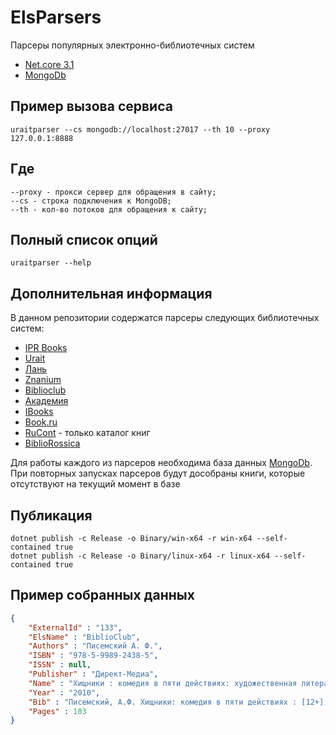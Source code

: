 # ElsParsers
Парсеры популярных электронно-библиотечных систем

* [Net.core 3.1](https://dotnet.microsoft.com/download/dotnet-core/3.1) 
* [MongoDb](https://www.mongodb.com/)

## Пример вызова сервиса
```
uraitparser --cs mongodb://localhost:27017 --th 10 --proxy 127.0.0.1:8888
```

## Где 
```
--proxy - прокси сервер для обращения в сайту;
--cs - строка подключения к MongoDB;
--th - кол-во потоков для обращения к сайту;
```

## Полный список опций 

```
uraitparser --help
```

## Дополнительная информация 
В данном репозитории содержатся парсеры следующих библиотечных систем:
* [IPR Books](http://www.iprbookshop.ru/)
* [Urait](https://urait.ru/)
* [Лань](https://lanbook.com/)
* [Znanium](https://znanium.com/)
* [Biblioclub](https://biblioclub.ru/)
* [Академия](https://academia-moscow.ru/)
* [IBooks](https://ibooks.ru/)
* [Book.ru](https://book.ru/)
* [RuCont](https://lib.rucont.ru/) - только каталог книг
* [BiblioRossica](http://www.bibliorossica.com/)

Для работы каждого из парсеров необходима база данных [MongoDb](https://www.mongodb.com/).
При повторных запусках парсеров будут дособраны книги, которые отсутствуют на текущий момент в базе

## Публикация
```
dotnet publish -c Release -o Binary/win-x64 -r win-x64 --self-contained true
dotnet publish -c Release -o Binary/linux-x64 -r linux-x64 --self-contained true
```

## Пример собранных данных
```json
{ 
    "ExternalId" : "133", 
    "ElsName" : "BiblioClub", 
    "Authors" : "Писемский А. Ф.", 
    "ISBN" : "978-5-9989-2438-5", 
    "ISSN" : null, 
    "Publisher" : "Директ-Медиа", 
    "Name" : "Хищники : комедия в пяти действиях: художественная литература", 
    "Year" : "2010", 
    "Bib" : "Писемский, А.Ф. Хищники: комедия в пяти действиях : [12+] / А.Ф.&nbsp;Писемский. – Москва : Директ-Медиа, 2010. – 103 с. – Режим доступа: по подписке. – URL: <a href='https://biblioclub.ru/index.php?page=book&id=133'>https://biblioclub.ru/index.php?page=book&id=133</a> (дата обращения: 06.02.2021). – ISBN 978-5-9989-2438-5. – Текст : электронный.<!--T--><!--T-->", 
    "Pages" : 103
}
```
